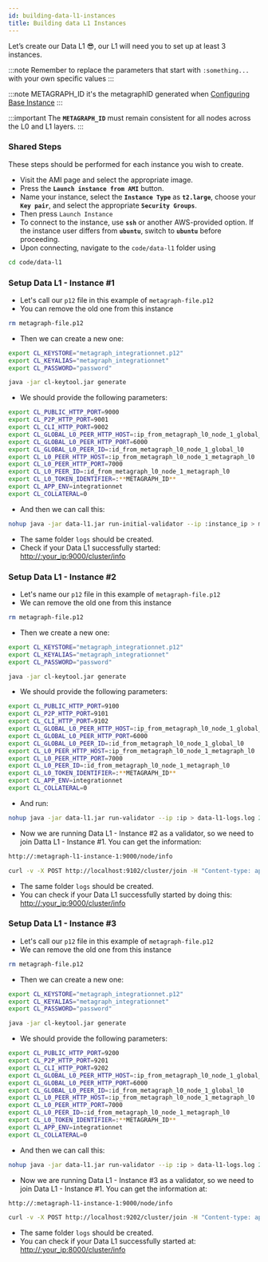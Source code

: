 ```yaml
---
id: building-data-l1-instances
title: Building data L1 Instances
---
```



Let’s create our Data L1 😎, our L1 will need you to set up at least 3 instances. 

:::note
 Remember to replace the parameters that start with `:something...` with your own specific values 
:::

:::note
 METAGRAPH_ID it's the metagraphID generated when [Configuring Base Instance](/sdk/guides/setup-a-metagraph/base-instance/configuring-base-instance)
:::

:::important
The **`METAGRAPH_ID`** must remain consistent for all nodes across the L0 and L1 layers.
:::

### Shared Steps

These steps should be performed for each instance you wish to create.

- Visit the AMI page and select the appropriate image.
- Press the **`Launch instance from AMI`** button.
- Name your instance, select the **`Instance Type`** as **`t2.large`**, choose your **`Key pair`**, and select the appropriate **`Security Groups`**.
- Then press `Launch Instance`
- To connect to the instance, use **`ssh`** or another AWS-provided option. If the instance user differs from **`ubuntu`**, switch to **`ubuntu`** before proceeding.
- Upon connecting, navigate to the `code/data-l1` folder using

```bash
cd code/data-l1
```

### Setup Data L1 - Instance #1

- Let's call our `p12` file in this example of `metagraph-file.p12`
- You can remove the old one from this instance

```bash
rm metagraph-file.p12
```

- Then we can create a new one:

```bash
export CL_KEYSTORE="metagraph_integrationnet.p12"
export CL_KEYALIAS="metagraph_integrationnet"
export CL_PASSWORD="password"

java -jar cl-keytool.jar generate
```

- We should provide the following parameters:

```bash
export CL_PUBLIC_HTTP_PORT=9000
export CL_P2P_HTTP_PORT=9001
export CL_CLI_HTTP_PORT=9002
export CL_GLOBAL_L0_PEER_HTTP_HOST=:ip_from_metagraph_l0_node_1_global_l0
export CL_GLOBAL_L0_PEER_HTTP_PORT=6000
export CL_GLOBAL_L0_PEER_ID=:id_from_metagraph_l0_node_1_global_l0
export CL_L0_PEER_HTTP_HOST=:ip_from_metagraph_l0_node_1_metagraph_l0
export CL_L0_PEER_HTTP_PORT=7000
export CL_L0_PEER_ID=:id_from_metagraph_l0_node_1_metagraph_l0
export CL_L0_TOKEN_IDENTIFIER=:**METAGRAPH_ID**
export CL_APP_ENV=integrationnet
export CL_COLLATERAL=0
```

- And then we can call this:

```bash
nohup java -jar data-l1.jar run-initial-validator --ip :instance_ip > metagprah-l1-logs.log 2>&1 &
```

- The same folder `logs` should be created.
- Check if your Data L1 successfully started:
[http://:your_ip:9000/cluster/info](https://www.notion.so/Generating-Base-Instance-39cef6eda5e346939184d18855312044?pvs=21)

### Setup Data L1 - Instance #2

- Let's name our `p12` file in this example of `metagraph-file.p12`
- We can remove the old one from this instance

```bash
rm metagraph-file.p12
```

- Then we create a new one:

```bash
export CL_KEYSTORE="metagraph_integrationnet.p12"
export CL_KEYALIAS="metagraph_integrationnet"
export CL_PASSWORD="password"

java -jar cl-keytool.jar generate
```

- We should provide the following parameters:

```bash
export CL_PUBLIC_HTTP_PORT=9100
export CL_P2P_HTTP_PORT=9101
export CL_CLI_HTTP_PORT=9102
export CL_GLOBAL_L0_PEER_HTTP_HOST=:ip_from_metagraph_l0_node_1_global_l0
export CL_GLOBAL_L0_PEER_HTTP_PORT=6000
export CL_GLOBAL_L0_PEER_ID=:id_from_metagraph_l0_node_1_global_l0
export CL_L0_PEER_HTTP_HOST=:ip_from_metagraph_l0_node_1_metagraph_l0
export CL_L0_PEER_HTTP_PORT=7000
export CL_L0_PEER_ID=:id_from_metagraph_l0_node_1_metagraph_l0
export CL_L0_TOKEN_IDENTIFIER=:**METAGRAPH_ID**
export CL_APP_ENV=integrationnet
export CL_COLLATERAL=0
```

- And run:

```bash
nohup java -jar data-l1.jar run-validator --ip :ip > data-l1-logs.log 2>&1 &
```

- Now we are running Data L1 - Instance #2 as a validator, so we need to join Datta L1 - Instance #1. You can get the information:

```bash
http://:metagraph-l1-instance-1:9000/node/info
```

```bash
curl -v -X POST http://localhost:9102/cluster/join -H "Content-type: application/json" -d '{ "id":":id_from_data_l1_1", "ip": ":ip_from_data_l1", "p2pPort": 9001 }'
```

- The same folder `logs` should be created.
- You can check if your Data L1 successfully started by doing this:
[http://:your_ip:9000/cluster/info](https://www.notion.so/Generating-Base-Instance-39cef6eda5e346939184d18855312044?pvs=21)

### Setup Data L1 - Instance #3

- Let's call our `p12` file in this example of `metagraph-file.p12`
- We can remove the old one from this instance

```bash
rm metagraph-file.p12
```

- Then we can create a new one:

```bash
export CL_KEYSTORE="metagraph_integrationnet.p12"
export CL_KEYALIAS="metagraph_integrationnet"
export CL_PASSWORD="password"

java -jar cl-keytool.jar generate
```

- We should provide the following parameters:

```bash
export CL_PUBLIC_HTTP_PORT=9200
export CL_P2P_HTTP_PORT=9201
export CL_CLI_HTTP_PORT=9202
export CL_GLOBAL_L0_PEER_HTTP_HOST=:ip_from_metagraph_l0_node_1_global_l0
export CL_GLOBAL_L0_PEER_HTTP_PORT=6000
export CL_GLOBAL_L0_PEER_ID=:id_from_metagraph_l0_node_1_global_l0
export CL_L0_PEER_HTTP_HOST=:ip_from_metagraph_l0_node_1_metagraph_l0
export CL_L0_PEER_HTTP_PORT=7000
export CL_L0_PEER_ID=:id_from_metagraph_l0_node_1_metagraph_l0
export CL_L0_TOKEN_IDENTIFIER=:**METAGRAPH_ID**
export CL_APP_ENV=integrationnet
export CL_COLLATERAL=0
```

- And then we can call this:

```bash
nohup java -jar data-l1.jar run-validator --ip :ip > data-l1-logs.log 2>&1 &
```

- Now we are running Data L1 - Instance #3 as a validator, so we need to join Data L1 - Instance #1. You can get the information at:

```bash
http://:metagraph-l1-instance-1:9000/node/info
```

```bash
curl -v -X POST http://localhost:9202/cluster/join -H "Content-type: application/json" -d '{ "id":":id_from_data_l1_1", "ip": ":ip_from_data_l1", "p2pPort": 9001 }'
```

- The same folder `logs` should be created.
- You can check if your Data L1 successfully started at:
[http://:your_ip:8000/cluster/info](https://www.notion.so/Generating-Base-Instance-39cef6eda5e346939184d18855312044?pvs=21)